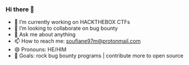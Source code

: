 ### Hi there 👋



- 🔭 I’m currently working on HACKTHEBOX CTFs
- 👯 I’m looking to collaborate on bug bounty
- 💬 Ask me about anything
- 📫 How to reach me: soufiane97m@protonmail.com
- 😄 Pronouns: HE/HIM
- 🥅 Goals: rock bug bounty programs | contribute more to open source
